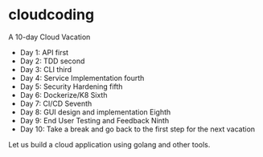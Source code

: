 # cloudcoding

A 10-day Cloud Vacation

- Day 1: API first
- Day 2: TDD second
- Day 3: CLI third 
- Day 4: Service Implementation fourth
- Day 5: Security Hardening fifth 
- Day 6: Dockerize/K8 Sixth
- Day 7: CI/CD Seventh 
- Day 8: GUI design and implementation Eighth 
- Day 9: End User Testing and Feedback Ninth
- Day 10: Take a break and go back to the first step for the next vacation


Let us build a cloud application using golang and other tools. 
